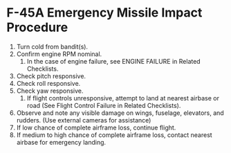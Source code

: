 # F-45A Emergency Missile Impact Procedure

1. Turn cold from bandit(s).
2. Confirm engine RPM nominal.
    1. In the case of engine failure, see ENGINE FAILURE in Related Checklists.
3. Check pitch responsive.
4. Check roll responsive.
5. Check yaw responsive.
    1. If flight controls unresponsive, attempt to land at nearest airbase or road (See Flight Control Failure in Related Checklists).
6. Observe and note any visible damage on wings, fuselage, elevators, and rudders. (Use external cameras for assistance)
7. If low chance of complete airframe loss, continue flight.
8. If medium to high chance of complete airframe loss, contact nearest airbase for emergency landing.

<br>
